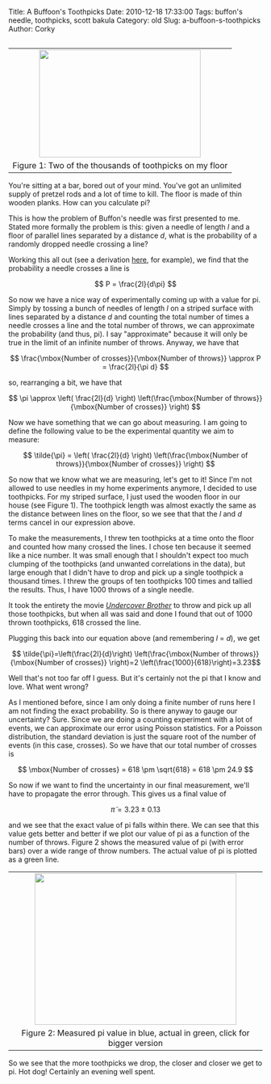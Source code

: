 Title: A Buffoon's Toothpicks
Date: 2010-12-18 17:33:00
Tags: buffon's needle, toothpicks, scott bakula
Category: old
Slug: a-buffoon-s-toothpicks
Author: Corky


<table cellpadding="0" cellspacing="0" class="tr-caption-container" style="float: left; margin-right: 1em; text-align: left;"><tbody><tr><td style="text-align: center;"><a href="http://2.bp.blogspot.com/_fa6AZDCsHnY/TQ0mf2YO5II/AAAAAAAAAHo/WMor9trnTnM/s1600/P1010471.png" imageanchor="1" style="clear: left; margin-bottom: 1em; margin-left: auto; margin-right: auto;"><img border="0" height="213" src="http://2.bp.blogspot.com/_fa6AZDCsHnY/TQ0mf2YO5II/AAAAAAAAAHo/WMor9trnTnM/s320/P1010471.png" width="320" /></a></td></tr><tr><td class="tr-caption" style="text-align: center;">Figure 1: Two of the thousands of toothpicks on my floor</td></tr></tbody></table>You're sitting at a bar, bored out of your mind.  You've got an unlimited supply of pretzel rods and a lot of time to kill.  The floor is made of thin wooden planks.  How can you calculate pi? 

This is how the problem of Buffon's needle was first presented to me.  Stated more formally the problem is this:  given a needle of length <i>l</i> and a floor of parallel lines separated by a distance <i>d</i>, what is the probability of a randomly dropped needle crossing a line? 

<a name='more'></a>
Working this all out (see a derivation <a href="http://en.wikipedia.org/wiki/Buffon's_needle">here</a>, for example), we find that the probability a needle crosses a line is

$$ P = \frac{2l}{d\pi} $$

So now we have a nice way of experimentally coming up with a value for pi.  Simply by tossing a bunch of needles of length <i>l</i> on a striped surface with lines separated by a distance <i>d</i> and counting the total number of times a needle crosses a line and the total number of throws, we can approximate the probability (and thus, pi).  I say "approximate" because it will only be true in the limit of an infinite number of throws.  Anyway, we have that

$$ \frac{\mbox{Number of crosses}}{\mbox{Number of throws}} \approx P = \frac{2l}{\pi d} $$

so, rearranging a bit, we have that

$$ \pi \approx \left( \frac{2l}{d} \right) \left(\frac{\mbox{Number of throws}}{\mbox{Number of crosses}} \right) $$

Now we have something that we can go about measuring.  I am going to define the following value to be the experimental quantity we aim to measure:

$$ \tilde{\pi} = \left( \frac{2l}{d} \right) \left(\frac{\mbox{Number of throws}}{\mbox{Number of crosses}} \right) $$

So now that we know what we are measuring, let's get to it!  Since I'm not allowed to use needles in my home experiments anymore, I decided to use toothpicks.  For my striped surface, I just used the wooden floor in our house (see Figure 1).  The toothpick length was almost exactly the same as the distance between lines on the floor, so we see that that the <i>l </i>and <i>d</i> terms cancel in our expression above.

To make the measurements, I threw ten toothpicks at a time onto the floor and counted how many crossed the lines.  I chose ten because it seemed like a nice number.  It was small enough that I shouldn't expect too much clumping of the toothpicks (and unwanted correlations in the data), but large enough that I didn't have to drop and pick up a single toothpick a thousand times.  I threw the groups of ten toothpicks 100 times and tallied the results.  Thus, I have 1000 throws of a single needle.

It took the entirety the movie <a href="http://en.wikipedia.org/wiki/Undercover_Brother" style="font-style: italic;">Undercover Brother</a> to throw and pick up all those toothpicks, but when all was said and done I found that out of 1000 thrown toothpicks, 618 crossed the line. 

Plugging this back into our equation above (and remembering <i>l</i> = <i>d</i>), we get

$$ \tilde{\pi}=\left(\frac{2l}{d}\right) \left(\frac{\mbox{Number of throws}}{\mbox{Number of crosses}} \right)=2 \left(\frac{1000}{618}\right)=3.23$$

Well that's not too far off I guess.  But it's certainly not the pi that I know and love.  What went wrong?

As I mentioned before, since I am only doing a finite number of runs here I am not finding the exact probability.  So is there anyway to gauge our uncertainty?  Sure.  Since we are doing a counting experiment with a lot of events, we can approximate our error using Poisson statistics.  For a Poisson distribution, the standard deviation is just the square root of the number of events (in this case, crosses).  So we have that our total number of crosses is

$$ \mbox{Number of crosses} = 618 \pm \sqrt{618} = 618 \pm 24.9 $$

So now if we want to find the uncertainty in our final measurement, we'll have to propagate the error through.  This gives us a final value of

$$ \tilde{\pi} = 3.23 \pm 0.13 $$

and we see that the exact value of pi falls within there.  We can see that this value gets better and better if we plot our value of pi as a function of the number of throws.  Figure 2 shows the measured value of pi (with error bars) over a wide range of throw numbers.  The actual value of pi is plotted as a green line.
<table align="center" cellpadding="0" cellspacing="0" class="tr-caption-container" style="margin-left: auto; margin-right: auto; text-align: center;"><tbody><tr><td style="text-align: center;"><a href="http://4.bp.blogspot.com/_fa6AZDCsHnY/TQ0rGuJSDQI/AAAAAAAAAHs/Sllf1A-h1tw/s1600/buffonpi.png" imageanchor="1" style="margin-left: auto; margin-right: auto;"><img border="0" height="300" src="http://4.bp.blogspot.com/_fa6AZDCsHnY/TQ0rGuJSDQI/AAAAAAAAAHs/Sllf1A-h1tw/s400/buffonpi.png" width="400" /></a></td></tr><tr><td class="tr-caption" style="text-align: center;">Figure 2: Measured pi value in blue, actual in
green, click for bigger version</td></tr></tbody></table>So we see that the more toothpicks we drop, the closer and closer we get to pi.  Hot dog!  Certainly an evening well spent.
